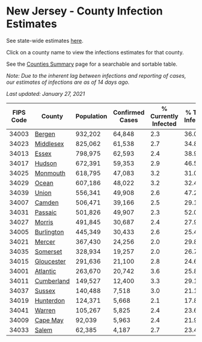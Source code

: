 # New Jersey - County Infection Estimates

See state-wide estimates [here](/infections/us-nj).

Click on a county name to view the infections estimates for that county.

See the [Counties Summary](/infections/summary-counties) page for a searchable and sortable table.

*Note: Due to the inherent lag between infections and reporting of cases, our estimates of infections are as of 14 days ago.*

*Last updated: January 27, 2021*

|   FIPS Code |                   County |   Population |   Confirmed Cases |   % Currently Infected |   % Total Infected |
|-------------|--------------------------|--------------|-------------------|------------------------|--------------------|
|       34003 |         [Bergen](bergen) |      932,202 |            64,848 |                    2.3 |               36.0 |
|       34023 |   [Middlesex](middlesex) |      825,062 |            61,538 |                    2.7 |               34.8 |
|       34013 |           [Essex](essex) |      798,975 |            62,593 |                    2.4 |               38.9 |
|       34017 |         [Hudson](hudson) |      672,391 |            59,353 |                    2.9 |               46.5 |
|       34025 |     [Monmouth](monmouth) |      618,795 |            47,083 |                    3.2 |               31.0 |
|       34029 |           [Ocean](ocean) |      607,186 |            48,022 |                    3.2 |               32.4 |
|       34039 |           [Union](union) |      556,341 |            49,908 |                    2.6 |               47.2 |
|       34007 |         [Camden](camden) |      506,471 |            39,166 |                    2.5 |               29.1 |
|       34031 |       [Passaic](passaic) |      501,826 |            49,907 |                    2.3 |               52.0 |
|       34027 |         [Morris](morris) |      491,845 |            30,687 |                    2.4 |               27.9 |
|       34005 | [Burlington](burlington) |      445,349 |            30,433 |                    2.6 |               25.4 |
|       34021 |         [Mercer](mercer) |      367,430 |            24,256 |                    2.0 |               29.8 |
|       34035 |     [Somerset](somerset) |      328,934 |            19,257 |                    2.0 |               26.7 |
|       34015 | [Gloucester](gloucester) |      291,636 |            21,100 |                    2.8 |               24.6 |
|       34001 |     [Atlantic](atlantic) |      263,670 |            20,742 |                    3.6 |               25.8 |
|       34011 | [Cumberland](cumberland) |      149,527 |            12,400 |                    3.3 |               29.1 |
|       34037 |         [Sussex](sussex) |      140,488 |             7,518 |                    3.0 |               21.1 |
|       34019 |   [Hunterdon](hunterdon) |      124,371 |             5,668 |                    2.1 |               17.8 |
|       34041 |         [Warren](warren) |      105,267 |             5,825 |                    2.4 |               23.6 |
|       34009 |     [Cape May](cape-may) |       92,039 |             5,963 |                    2.4 |               21.9 |
|       34033 |           [Salem](salem) |       62,385 |             4,187 |                    2.7 |               23.4 |